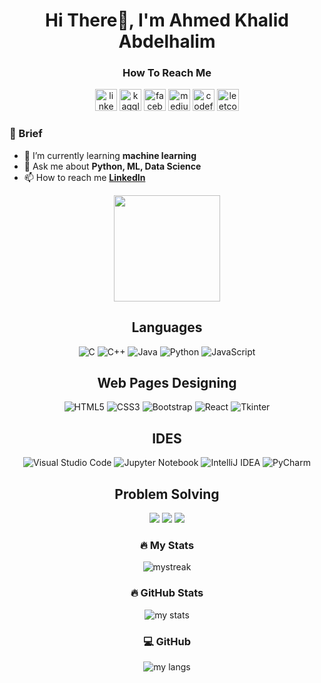 
<h1 align="center">Hi There👋, I'm Ahmed Khalid Abdelhalim</h1>


<h3 align="center"> How To Reach Me </h3>
<div align="center">
<a href="https://www.linkedin.com/in/ahmed-khalid-068636258/" target="blank"><img src="https://img.shields.io/static/v1?message=LinkedIn&logo=linkedin&label=&color=0077B5&logoColor=white&labelColor=&style=for-the-badge" height="35" alt="linkedin logo" /></a>
<a href="https://www.kaggle.com/ahmedkhalid10" target="blank"><img src="https://img.shields.io/static/v1?message=Kaggle&logo=kaggle&label=&color=035a7d&logoColor=white&labelColor=&style=for-the-badge" height="35" alt="kaggle logo" /></a>
<a href="https://www.facebook.com/profile.php?id=100058059766342" target="blank"><img src="https://img.shields.io/static/v1?message=Facebook&logo=facebook&label=&color=1877F2&logoColor=white&labelColor=&style=for-the-badge" height="35" alt="facebook logo" /></a>
<a href="https://medium.com/ahmedkhalid_10" target="blank"><img src="https://img.shields.io/static/v1?message=Medium&logo=medium&label=&color=000000&logoColor=white&labelColor=&style=for-the-badge" height="35" alt="medium logo" /></a>
<a href="https://codeforces.com/profile/ahmed_khalid10" target="blank"><img src="https://img.shields.io/static/v1?message=Codeforces&logo=codeforces&label=&color=445f9d&logoColor=white&labelColor=&style=for-the-badge" height="35" alt="codeforces logo" /></a>
<a href="https://www.leetcode.com/ahmedkhalid_10" target="blank"><img src="https://img.shields.io/static/v1?message=LeetCode&logo=leetcode&label=&color=000000&logoColor=#d16c06&labelColor=&style=for-the-badge" height="35" alt="leetcode logo" /></a>
</div>



<h3 align="left">&#128587 Brief </h3>

- 🌱 I’m currently learning **machine learning**
- 💬 Ask me about **Python, ML, Data Science**
- 📫 How to reach me **[LinkedIn](https://www.linkedin.com/in/ahmed-khalidd-/)**

<div id="header" align="center">
  <img src="https://github.com/Anmol-Baranwal/Cool-GIFs-For-GitHub/assets/74038190/d48893bd-0757-481c-8d7e-ba3e163feae7" height=170 />
</div>

<div align="center">
<h2>Languages</h2>
  
![C](https://img.shields.io/badge/c-%2300599C.svg?style=for-the-badge&logo=c&logoColor=white) 
![C++](https://img.shields.io/badge/c++-%2300599C.svg?style=for-the-badge&logo=c%2B%2B&logoColor=white)
![Java](https://img.shields.io/badge/java-%23ED8B00.svg?style=for-the-badge&logo=openjdk&logoColor=white)
![Python](https://img.shields.io/badge/python-3670A0?style=for-the-badge&logo=python&logoColor=ffdd54)
![JavaScript](https://img.shields.io/badge/javascript-%23323330.svg?style=for-the-badge&logo=javascript&logoColor=%23F7DF1E)

</div>

<div align="center">
<h2>Web Pages Designing </h2>
 
![HTML5](https://img.shields.io/badge/html5-%23E34F26.svg?style=for-the-badge&logo=html5&logoColor=white)
![CSS3](https://img.shields.io/badge/css3-%231572B6.svg?style=for-the-badge&logo=css3&logoColor=white)
![Bootstrap](https://img.shields.io/badge/bootstrap-%238511FA.svg?style=for-the-badge&logo=bootstrap&logoColor=white)
![React](https://img.shields.io/badge/react-%23282c34.svg?style=for-the-badge&logo=react&logoColor=61DAFB)
![Tkinter](https://img.shields.io/badge/tkinter-%2334385E.svg?style=for-the-badge&logo=python&logoColor=white)
</div>

<div align="center">
<h2>IDES</h2>
 
![Visual Studio Code](https://img.shields.io/badge/Visual%20Studio%20Code-0078d7.svg?style=for-the-badge&logo=visual-studio-code&logoColor=white)
![Jupyter Notebook](https://img.shields.io/badge/jupyter-%23FA0F00.svg?style=for-the-badge&logo=jupyter&logoColor=white)
![IntelliJ IDEA](https://img.shields.io/badge/IntelliJIDEA-000000.svg?style=for-the-badge&logo=intellij-idea&logoColor=white)
![PyCharm](https://img.shields.io/badge/pycharm-143?style=for-the-badge&logo=pycharm&logoColor=black&color=black&labelColor=green)
</div>

<h2 align="center">Problem Solving</h2>
<div align="center">
<a href="https://codeforces.com/profile/ahmed_khalid10" target="blank"><img src="https://img.shields.io/badge/Codeforces-445f9d?style=for-the-badge&logo=Codeforces&logoColor=white"/></a>
<a href="https://leetcode.com/ahmedkhalid_10" target="blank"><img src="https://img.shields.io/badge/LeetCode-000000?style=for-the-badge&logo=LeetCode&logoColor=#d16c06"/></a>
<a href="https://www.kaggle.com/ahmed khalid_10" target="blank"><img src="https://img.shields.io/badge/Kaggle-035a7d?style=for-the-badge&logo=kaggle&logoColor=white"/></a>
</div>

<div align="center">
<h3 align="center">🔥 My Stats</h3>
  <img src="https://github-readme-streak-stats.herokuapp.com/?user=AhmedKhalidak&theme=tokyonight_duo" alt="mystreak"/>
</div>

<div align="center">
<h3 align="center">🔥 GitHub Stats</h3>
  <img src="https://github-readme-stats.vercel.app/api?username=AhmedKhalidak&theme=tokyonight&show_icons=true" alt="my stats"/>
</div>

<div align="center">
<h3 align="center">💻 GitHub</h3>
  <img src="https://github-readme-stats.vercel.app/api/top-langs/?username=AhmedKhalidak&theme=tokyonight&show_icons=true&layout=compact" alt="my langs"/>
</div>
